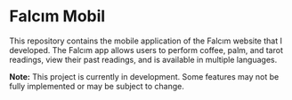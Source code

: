 
# Falcım Mobil

This repository contains the mobile application of the Falcım website that I developed. The Falcım app allows users to perform coffee, palm, and tarot readings, view their past readings, and is available in multiple languages.

**Note:** This project is currently in development. Some features may not be fully implemented or may be subject to change.
